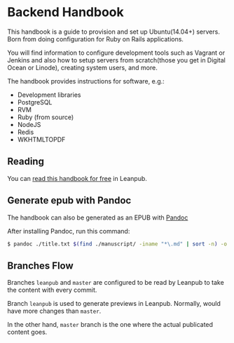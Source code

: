 # Backend Handbook

This handbook is a guide to provision and set up Ubuntu(14.04+) servers. Born from doing configuration for Ruby on Rails applications.

You will find information to configure development tools such as Vagrant or Jenkins and also how to setup servers from scratch(those you get in Digital Ocean or Linode), creating system users, and more.

The handbook provides instructions for software, e.g.:

* Development libraries
* PostgreSQL
* RVM
* Ruby \(from source\)
* NodeJS
* Redis
* WKHTMLTOPDF

## Reading

You can [read this handbook for free](https://leanpub.com/backendhandbook) in Leanpub.

## Generate epub with Pandoc

The handbook can also be generated as an EPUB with [Pandoc](https://pandoc.org)

After installing Pandoc, run this command:

```bash
$ pandoc ./title.txt $(find ./manuscript/ -iname "*\.md" | sort -n) -o backend_handbook.epub
```

## Branches Flow

Branches `leanpub` and `master` are configured to be read by Leanpub to take the content with every commit.

Branch `leanpub` is used to generate previews in Leanpub. Normally, would have more changes than `master`.

In the other hand, `master` branch is the one where the actual publicated content goes.
